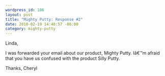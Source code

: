 ```yaml
--- 
wordpress_id: 186
layout: post
title: "Mighty Putty: Response #2"
date: 2010-02-19 14:48:57 -06:00
category: mighty-putty
---
```

Linda,

I was forwarded your email about our product, Mighty Putty. Iâ€™m afraid that you have us confused with the product Silly Putty.

Thanks, Cheryl
